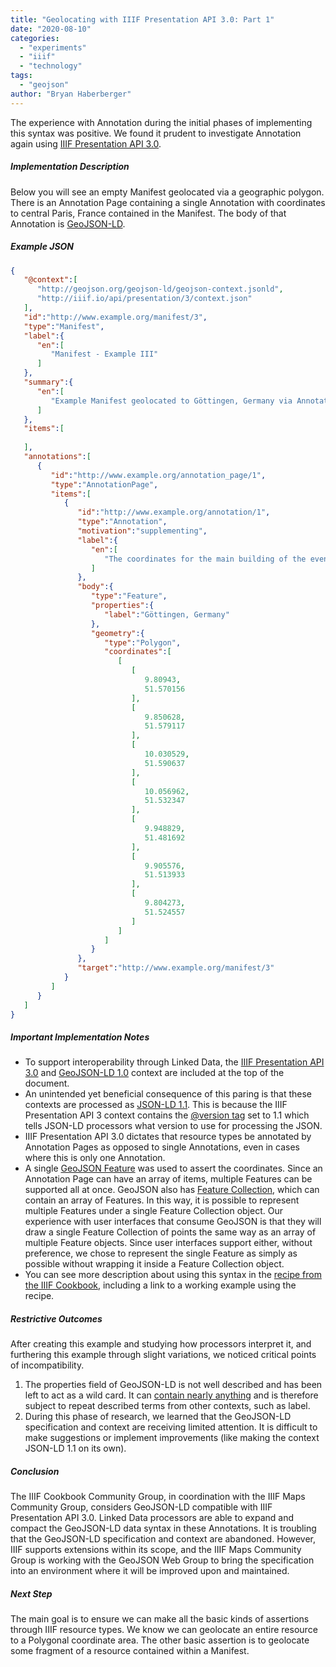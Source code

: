 ```yaml
---
title: "Geolocating with IIIF Presentation API 3.0: Part 1"
date: "2020-08-10"
categories: 
  - "experiments"
  - "iiif"
  - "technology"
tags: 
  - "geojson"
author: "Bryan Haberberger"
---
```


The experience with Annotation during the initial phases of implementing this syntax was positive. We found it prudent to investigate Annotation again using [IIIF Presentation API 3.0](https://iiif.io/api/presentation/3.0/).

##### Implementation Description

Below you will see an empty Manifest geolocated via a geographic polygon. There is an Annotation Page containing a single Annotation with coordinates to central Paris, France contained in the Manifest. The body of that Annotation is [GeoJSON-LD](https://geojson.org/geojson-ld/).

##### Example JSON

```json
{
   "@context":[
      "http://geojson.org/geojson-ld/geojson-context.jsonld",
      "http://iiif.io/api/presentation/3/context.json"
   ],
   "id":"http://www.example.org/manifest/3",
   "type":"Manifest",
   "label":{
      "en":[
         "Manifest - Example III"
      ]
   },
   "summary":{
      "en":[
         "Example Manifest geolocated to Göttingen, Germany via Annotation."
      ]
   },
   "items":[
      
   ],
   "annotations":[
      {
         "id":"http://www.example.org/annotation_page/1",
         "type":"AnnotationPage",
         "items":[
            {
               "id":"http://www.example.org/annotation/1",
               "type":"Annotation",
               "motivation":"supplementing",
               "label":{
                  "en":[
                     "The coordinates for the main building of the event (Alte Mensa Conference Center)."
                  ]
               },
               "body":{
                  "type":"Feature",
                  "properties":{
                     "label":"Göttingen, Germany"
                  },
                  "geometry":{
                     "type":"Polygon",
                     "coordinates":[
                        [
                           [
                              9.80943,
                              51.570156
                           ],
                           [
                              9.850628,
                              51.579117
                           ],
                           [
                              10.030529,
                              51.590637
                           ],
                           [
                              10.056962,
                              51.532347
                           ],
                           [
                              9.948829,
                              51.481692
                           ],
                           [
                              9.905576,
                              51.513933
                           ],
                           [
                              9.804273,
                              51.524557
                           ]
                        ]
                     ]
                  }
               },
               "target":"http://www.example.org/manifest/3"
            }
         ]
      }
   ]
}
```

##### Important Implementation Notes

- To support interoperability through Linked Data, the [IIIF Presentation API 3.0](http://iiif.io/api/presentation/3/context.json) and [GeoJSON-LD 1.0](http://geojson.org/geojson-ld/geojson-context.jsonld) context are included at the top of the document.
- An unintended yet beneficial consequence of this paring is that these contexts are processed as [JSON-LD 1.1](https://www.w3.org/TR/json-ld11/). This is because the IIIF Presentation API 3 context contains the [@version tag](https://www.w3.org/TR/json-ld11/#dfn-processing-mode) set to 1.1 which tells JSON-LD processors what version to use for processing the JSON.
- IIIF Presentation API 3.0 dictates that resource types be annotated by Annotation Pages as opposed to single Annotations, even in cases where this is only one Annotation.
- A single [GeoJSON Feature](https://tools.ietf.org/html/rfc7946#section-3.2) was used to assert the coordinates. Since an Annotation Page can have an array of items, multiple Features can be supported all at once. GeoJSON also has [Feature Collection](https://tools.ietf.org/html/rfc7946#section-3.3), which can contain an array of Features. In this way, it is possible to represent multiple Features under a single Feature Collection object. Our experience with user interfaces that consume GeoJSON is that they will draw a single Feature Collection of points the same way as an array of multiple Feature objects. Since user interfaces support either, without preference, we chose to represent the single Feature as simply as possible without wrapping it inside a Feature Collection object.
- You can see more description about using this syntax in the [recipe from the IIIF Cookbook](https://preview.iiif.io/cookbook/0195-geolocate-manifest-to-polygon/recipe/0195-geolocate-manifest-to-polygon/), including a link to a working example using the recipe.

##### Restrictive Outcomes

After creating this example and studying how processors interpret it, and furthering this example through slight variations, we noticed critical points of incompatibility.

1. The properties field of GeoJSON-LD is not well described and has been left to act as a wild card. It can [contain nearly anything](https://tools.ietf.org/html/rfc7946#section-3.2) and is therefore subject to repeat described terms from other contexts, such as label.
2. During this phase of research, we learned that the GeoJSON-LD specification and context are receiving limited attention. It is difficult to make suggestions or implement improvements (like making the context JSON-LD 1.1 on its own).

##### Conclusion

The IIIF Cookbook Community Group, in coordination with the IIIF Maps Community Group, considers GeoJSON-LD compatible with IIIF Presentation API 3.0. Linked Data processors are able to expand and compact the GeoJSON-LD data syntax in these Annotations. It is troubling that the GeoJSON-LD specification and context are abandoned. However, IIIF supports extensions within its scope, and the IIIF Maps Community Group is working with the GeoJSON Web Group to bring the specification into an environment where it will be improved upon and maintained.

##### Next Step

The main goal is to ensure we can make all the basic kinds of assertions through IIIF resource types. We know we can geolocate an entire resource to a Polygonal coordinate area. The other basic assertion is to geolocate some fragment of a resource contained within a Manifest.

